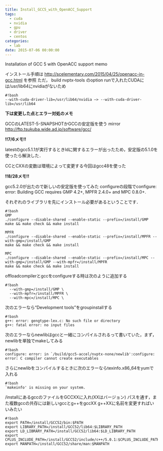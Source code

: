 ```yaml
---
title: Install_GCC5_with_OpenACC_Support
tags:
  - cuda
  - nvidia
  - gpu
  - driver
  - centos
categories:
  - lab
date: 2015-07-06 00:00:00
---
```


Installation of GCC 5 with OpenACC support memo
<!-- more -->

インストール手順は
http://scelementary.com/2015/04/25/openacc-in-gcc.html
を参照
ただ，
build nvptx-tools のoption
runで入れたCUDAには/usr/lib64にnvidiaがないため

    #!bash
    --with-cuda-driver-lib=/usr/lib64/nvidia —> --with-cuda-driver-lib=/usr/lib64

**下は変更した点とエラー対処のメモ**

GCCのLATEST-5-SNAPSHOTかGCCの安定版を使う
mirror http://ftp.tsukuba.wide.ad.jp/software/gcc/

**!!7/6メモ!!**

latestのgcc5.1.1が実行するときldに関するエラーが出ったため，安定版の5.1.0を使ったら解決した．

CCとCXXの変数は環境によって変更する今回はgcc48を使った

**!!8/28メモ!!**

gcc5.2.0が出たので新しいの安定版を使ってみた
configureの段階でconfigure: error: Building GCC requires GMP 4.2+, MPFR 2.4.0+ and MPC 0.8.0+.

それぞれのライブラリを先にインストール必要があるということです．

    #!bash
    GMP
    ./configure --disable-shared --enable-static --prefix=/install/GMP
    make && make check && make install

    MPFR
    ./configure --disable-shared --enable-static --prefix=/install/MPFR --with-gmp=/install/GMP
    make && make check && make install

    MPC
    ./configure --disable-shared --enable-static --prefix=/install/MPC --with-gmp=/install/GMP --with-mpfr=/install/MPFR
    make && make check && make install

offloadcompilerとgccをconfigureする時は次のように追加する

    #!bash
      --with-gmp=/install/GMP \
      --with-mpfr=/install/MPFR \
      --with-mpc=/install/MPC \

次のエラーなら“Development tools”をgroupinstallする

    #!bash
    g++: error: gengtype-lex.c: No such file or directory
    g++: fatal error: no input files

次のエラーならnewlibはgccと一緒にコンパイルされるって書いていた，まず，newlibを単独でmakeしてみる

    #!bash
    configure: error: in `/build/gcc5-accel/nvptx-none/newlib':configure: error: C compiler cannot create executables

さらにnewlibをコンパイルするときに次のエラーならtexinfo.x86_64をyumで入れる

    #!bash
    `makeinfo' is missing on your system.


/installにあるgccのファイルをGCCXXに入れ(XXはバージョン)
パスを通す，また複数gccの共存には新しいgccとg++をgccXX g++XXに名前を変更すればいいみたい

    #!bash
    export PATH=/install/GCC52/bin:$PATH
    export LIBRARY_PATH=/install/GCC52/lib64:$LIBRARY_PATH
    export LD_LIBRARY_PATH=/install/GCC52/lib64:$LD_LIBRARY_PATH
    export CPLUS_INCLUDE_PATH=/install/GCC52/include/c++/5.0.1:$CPLUS_INCLUDE_PATH
    export MANPATH=/install/GCC52/share/man:$MANPATH
